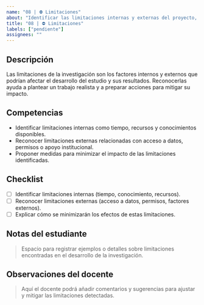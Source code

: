 ```yaml
---
name: "08 | ⛔ Limitaciones"
about: "Identificar las limitaciones internas y externas del proyecto, considerando factores que podrían afectar el desarrollo y los resultados de la investigación."
title: "08 | ⛔ Limitaciones"
labels: ["pendiente"]
assignees: ""
---
```


## Descripción
Las limitaciones de la investigación son los factores internos y externos que podrían afectar el desarrollo del estudio y sus resultados. Reconocerlas ayuda a plantear un trabajo realista y a preparar acciones para mitigar su impacto.

## Competencias
- Identificar limitaciones internas como tiempo, recursos y conocimientos disponibles.  
- Reconocer limitaciones externas relacionadas con acceso a datos, permisos o apoyo institucional.  
- Proponer medidas para minimizar el impacto de las limitaciones identificadas.  

## Checklist
- [ ] Identificar limitaciones internas (tiempo, conocimiento, recursos).  
- [ ] Reconocer limitaciones externas (acceso a datos, permisos, factores externos).  
- [ ] Explicar cómo se minimizarán los efectos de estas limitaciones.  

## Notas del estudiante
> Espacio para registrar ejemplos o detalles sobre limitaciones encontradas en el desarrollo de la investigación.

## Observaciones del docente
> Aquí el docente podrá añadir comentarios y sugerencias para ajustar y mitigar las limitaciones detectadas.
